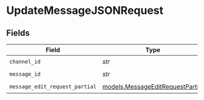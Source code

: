 # UpdateMessageJSONRequest


## Fields

| Field                                                                      | Type                                                                       | Required                                                                   | Description                                                                |
| -------------------------------------------------------------------------- | -------------------------------------------------------------------------- | -------------------------------------------------------------------------- | -------------------------------------------------------------------------- |
| `channel_id`                                                               | *str*                                                                      | :heavy_check_mark:                                                         | N/A                                                                        |
| `message_id`                                                               | *str*                                                                      | :heavy_check_mark:                                                         | N/A                                                                        |
| `message_edit_request_partial`                                             | [models.MessageEditRequestPartial](../models/messageeditrequestpartial.md) | :heavy_check_mark:                                                         | N/A                                                                        |